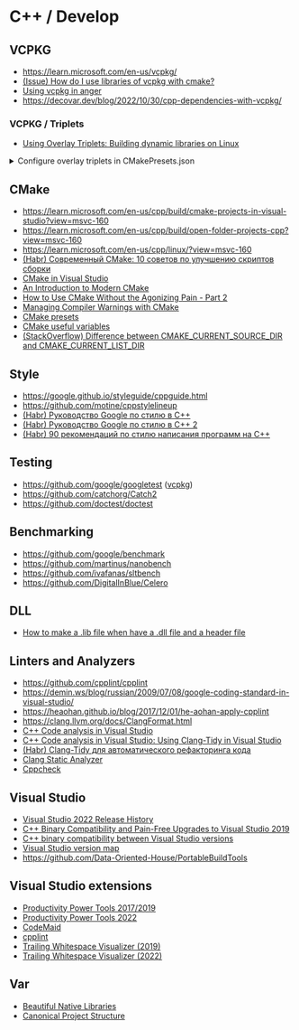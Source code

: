 # C++ / Develop

## VCPKG
* <https://learn.microsoft.com/en-us/vcpkg/>
* [(Issue) How do I use libraries of vcpkg with cmake?](https://github.com/microsoft/vcpkg/issues/14258#issuecomment-717579819)
* [Using vcpkg in anger](https://codingnest.com/files/Using%20vcpkg%20In%20Anger.pdf)
* <https://decovar.dev/blog/2022/10/30/cpp-dependencies-with-vcpkg/>

### VCPKG / Triplets
* [Using Overlay Triplets: Building dynamic libraries on Linux](https://learn.microsoft.com/en-us/vcpkg/users/examples/overlay-triplets-linux-dynamic)

<details>
<summary>Configure overlay triplets in CMakePresets.json</summary>

```json
"cacheVariables": {
    "VCPKG_OVERLAY_TRIPLETS": "${sourceDir}/triplets"
}
```
</details>

## CMake
* <https://learn.microsoft.com/en-us/cpp/build/cmake-projects-in-visual-studio?view=msvc-160>
* <https://learn.microsoft.com/en-us/cpp/build/open-folder-projects-cpp?view=msvc-160>
* <https://learn.microsoft.com/en-us/cpp/linux/?view=msvc-160>
* [(Habr) Современный CMake: 10 советов по улучшению скриптов сборки](https://habr.com/ru/articles/330902/)
* [CMake in Visual Studio](https://logins.github.io/programming/2020/05/17/CMakeInVisualStudio.html)
* [An Introduction to Modern CMake](https://cliutils.gitlab.io/modern-cmake/)
* [How to Use CMake Without the Agonizing Pain - Part 2](https://alexreinking.com/blog/how-to-use-cmake-without-the-agonizing-pain-part-2.html)
* [Managing Compiler Warnings with CMake](https://www.foonathan.net/2018/10/cmake-warnings/)
* [CMake presets](https://cmake.org/cmake/help/latest/manual/cmake-presets.7.html)
* [CMake useful variables](https://gitlab.kitware.com/cmake/community/-/wikis/doc/cmake/Useful-Variables)
* [(StackOverflow) Difference between CMAKE_CURRENT_SOURCE_DIR and CMAKE_CURRENT_LIST_DIR](https://stackoverflow.com/questions/15662497/difference-between-cmake-current-source-dir-and-cmake-current-list-dir)

## Style
* <https://google.github.io/styleguide/cppguide.html>
* <https://github.com/motine/cppstylelineup>
* [(Habr) Руководство Google по стилю в C++](https://habr.com/ru/articles/480422/)
* [(Habr) Руководство Google по стилю в C++ 2](https://habr.com/ru/articles/841552/)
* [(Habr) 90 рекомендаций по стилю написания программ на C++](https://habr.com/ru/articles/172091/)

## Testing
* <https://github.com/google/googletest> ([vcpkg](https://vcpkg.io/en/package/gtest))
* <https://github.com/catchorg/Catch2>
* <https://github.com/doctest/doctest>

## Benchmarking
* <https://github.com/google/benchmark>
* <https://github.com/martinus/nanobench>
* <https://github.com/ivafanas/sltbench>
* <https://github.com/DigitalInBlue/Celero>

## DLL
* [How to make a .lib file when have a .dll file and a header file](https://stackoverflow.com/questions/9360280/how-to-make-a-lib-file-when-have-a-dll-file-and-a-header-file)

## Linters and Analyzers
* <https://github.com/cpplint/cpplint>
* <https://demin.ws/blog/russian/2009/07/08/google-coding-standard-in-visual-studio/>
* <https://heaohan.github.io/blog/2017/12/01/he-aohan-apply-cpplint>
* <https://clang.llvm.org/docs/ClangFormat.html>
* [C++ Code analysis in Visual Studio](https://learn.microsoft.com/en-us/cpp/code-quality/?view=msvc-160)
* [C++ Code analysis in Visual Studio: Using Clang-Tidy in Visual Studio](https://learn.microsoft.com/en-us/cpp/code-quality/clang-tidy?view=msvc-160)
* [(Habr) Clang-Tidy для автоматического рефакторинга кода](https://habr.com/ru/companies/auriga/articles/526486/)
* [Clang Static Analyzer](https://clang-analyzer.llvm.org/)
* [Cppcheck](https://cppcheck.sourceforge.io/)

## Visual Studio
* [Visual Studio 2022 Release History](https://learn.microsoft.com/en-us/visualstudio/releases/2022/release-history)
* [C++ Binary Compatibility and Pain-Free Upgrades to Visual Studio 2019](https://devblogs.microsoft.com/cppblog/cpp-binary-compatibility-and-pain-free-upgrades-to-visual-studio-2019/)
* [C++ binary compatibility between Visual Studio versions](https://learn.microsoft.com/en-us/cpp/porting/binary-compat-2015-2017?view=msvc-160)
* [Visual Studio version map](https://gist.github.com/RDCH106/40fe61f447df58c1b9c83a1781374bcd)
* <https://github.com/Data-Oriented-House/PortableBuildTools>

## Visual Studio extensions
* [Productivity Power Tools 2017/2019](https://marketplace.visualstudio.com/items?itemName=VisualStudioPlatformTeam.ProductivityPowerPack2017)
* [Productivity Power Tools 2022](https://marketplace.visualstudio.com/items?itemName=VisualStudioPlatformTeam.ProductivityPowerPack2022)
* [CodeMaid](https://marketplace.visualstudio.com/items?itemName=SteveCadwallader.CodeMaid)
* [cpplint](https://marketplace.visualstudio.com/items?itemName=mine.cpplint)
* [Trailing Whitespace Visualizer (2019)](https://marketplace.visualstudio.com/items?itemName=MadsKristensen.TrailingWhitespaceVisualizer)
* [Trailing Whitespace Visualizer (2022)](https://marketplace.visualstudio.com/items?itemName=MadsKristensen.TrailingWhitespace64)

## Var
* [Beautiful Native Libraries](https://lucumr.pocoo.org/2013/8/18/beautiful-native-libraries/)
* [Canonical Project Structure](https://www.open-std.org/jtc1/sc22/wg21/docs/papers/2018/p1204r0.html)
